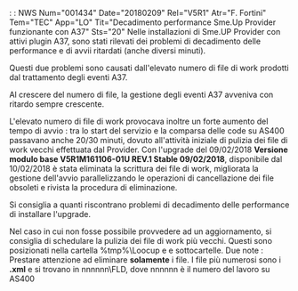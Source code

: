  :  : NWS Num="001434" Date="20180209" Rel="V5R1" Atr="F. Fortini" Tem="TEC" App="LO" Tit="Decadimento performance Sme.Up Provider funzionante con A37" Sts="20"
Nelle installazioni di Sme.UP Provider con attivi plugin A37, sono stati rilevati dei problemi di decadimento delle performance e di avvii ritardati (anche diversi minuti).

Questi due problemi sono causati dall'elevato numero di file di work prodotti dal trattamento degli
eventi A37.

Al crescere del numero di file, la gestione degli eventi A37 avveniva con ritardo sempre crescente.

L'elevato numero di file di work provocava inoltre un forte aumento del tempo di avvio :  tra lo start
 del servizio e la comparsa delle code su AS400 passavano anche 20/30 minuti, dovuto all'attività iniziale di pulizia dei file di work vecchi effettuata dal Provider.
Con l'upgrade del 09/02/2018 <b>Versione modulo base V5R1M161106-01U REV.1 Stable 09/02/2018</b>, disponibile dal 10/02/2018 è stata eliminata la scrittura dei file di work, migliorata la gestione
dell'avvio parallelizzando le operazioni di cancellazione dei file obsoleti e rivista la procedura
di eliminazione.

Si consiglia a quanti riscontrano problemi di decadimento delle performance di installare l'upgrade.

Nel caso in cui non fosse possibile provvedere ad un aggiornamento, si consiglia di schedulare la pulizia dei file di work più vecchi. Questi sono posizionati nella cartella %tmp%\Loocup e e sottocartelle.
Due note : 
Prestare attenzione ad eliminare <b>solamente</b> i file.
I file più numerosi sono i <b>.xml</b> e si trovano in nnnnnn\FLD, dove nnnnnn è il numero del lavoro su AS400
